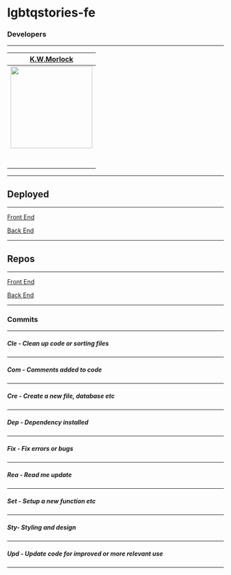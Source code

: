 # lgbtqstories-fe

### Developers
---
|                                           [K.W.Morlock](https://github.com/kwmorlock)                    |
| :-------------------------------------------------------------------------------------------------------------------------------------: |
| [<img src="https://avatars2.githubusercontent.com/u/60933227?s=400&u=f59ad5c61c259364c66bac0a68407b138024c357&v=4" width = "190" />](https://github.com/kwmorlock) |
|                  [<img src="https://github.com/favicon.ico" width="15"> ](https://github.com/kwmorlock)                   |
|                                                [ <img src="https://static.licdn.com/sc/h/al2o9zrvru7aqj8e1x2rzsrca" width="15"> ](https://www.linkedin.com/in/kwmorlock/)    |
---
## Deployed

---
[Front End](https://lgbtqstories.netlify.app/#/register)

[Back End](https://lgbtqstories.herokuapp.com/)

---

## Repos

---

[Front End](https://github.com/kwmorlock/lgbtqstories-fe)

[Back End](https://github.com/kwmorlock/lgbtqstories-be)

---
### Commits
---
##### Cle - Clean up code or sorting files
---
##### Com - Comments added to code
---
##### Cre - Create a new file, database etc
---
##### Dep - Dependency installed
---
##### Fix - Fix errors or bugs
---
##### Rea - Read me update
---
##### Set - Setup a new function etc
---
##### Sty- Styling and design
---
##### Upd - Update code for improved or more relevant use
---